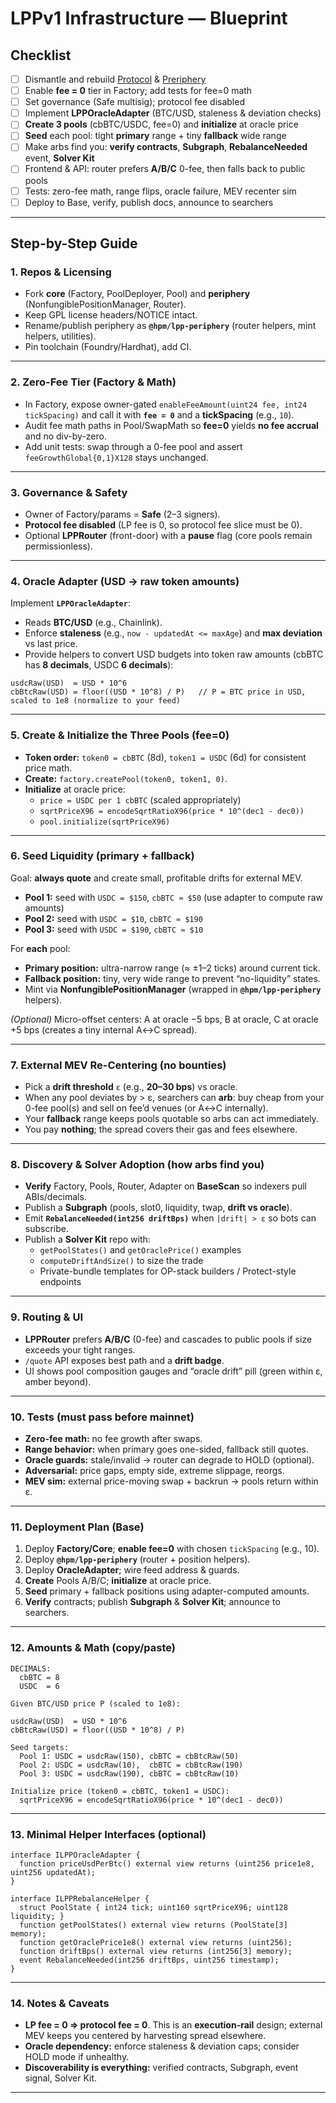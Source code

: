 # LPPv1 Infrastructure — Blueprint

## Checklist

- [ ] Dismantle and rebuild [Protocol](https://github.com/Art-Sells/HPM/tree/main/MASS/LPP/LPPCodeBase/Infrastructure/Protocol) & [Preriphery](https://github.com/Art-Sells/HPM/tree/main/MASS/LPP/LPPCodeBase/Infrastructure/Periphery)
- [ ] Enable **fee = 0** tier in Factory; add tests for fee=0 math  
- [ ] Set governance (Safe multisig); protocol fee disabled  
- [ ] Implement **LPPOracleAdapter** (BTC/USD, staleness & deviation checks)  
- [ ] **Create 3 pools** (cbBTC/USDC, fee=0) and **initialize** at oracle price  
- [ ] **Seed** each pool: tight **primary** range + tiny **fallback** wide range  
- [ ] Make arbs find you: **verify contracts**, **Subgraph**, **RebalanceNeeded** event, **Solver Kit**  
- [ ] Frontend & API: router prefers **A/B/C** 0-fee, then falls back to public pools  
- [ ] Tests: zero-fee math, range flips, oracle failure, MEV recenter sim  
- [ ] Deploy to Base, verify, publish docs, announce to searchers

---

## Step-by-Step Guide

### 1. Repos & Licensing
- Fork **core** (Factory, PoolDeployer, Pool) and **periphery** (NonfungiblePositionManager, Router).  
- Keep GPL license headers/NOTICE intact.  
- Rename/publish periphery as **`@hpm/lpp-periphery`** (router helpers, mint helpers, utilities).  
- Pin toolchain (Foundry/Hardhat), add CI.

---

### 2. Zero-Fee Tier (Factory & Math)
- In Factory, expose owner-gated `enableFeeAmount(uint24 fee, int24 tickSpacing)` and call it with **`fee = 0`** and a **tickSpacing** (e.g., `10`).  
- Audit fee math paths in Pool/SwapMath so **fee=0** yields **no fee accrual** and no div-by-zero.  
- Add unit tests: swap through a 0-fee pool and assert `feeGrowthGlobal{0,1}X128` stays unchanged.

---

### 3. Governance & Safety
- Owner of Factory/params = **Safe** (2–3 signers).  
- **Protocol fee disabled** (LP fee is 0, so protocol fee slice must be 0).  
- Optional **LPPRouter** (front-door) with a **pause** flag (core pools remain permissionless).

---

### 4. Oracle Adapter (USD → raw token amounts)
Implement **`LPPOracleAdapter`**:
- Reads **BTC/USD** (e.g., Chainlink).  
- Enforce **staleness** (e.g., `now - updatedAt <= maxAge`) and **max deviation** vs last price.  
- Provide helpers to convert USD budgets into token raw amounts (cbBTC has **8 decimals**, USDC **6 decimals**):

```
usdcRaw(USD)  = USD * 10^6
cbBtcRaw(USD) = floor((USD * 10^8) / P)   // P = BTC price in USD, scaled to 1e8 (normalize to your feed)
```

---

### 5. Create & Initialize the Three Pools (fee=0)
- **Token order:** `token0 = cbBTC` (8d), `token1 = USDC` (6d) for consistent price math.  
- **Create:** `factory.createPool(token0, token1, 0)`.  
- **Initialize** at oracle price:
  - `price = USDC per 1 cbBTC` (scaled appropriately)  
  - `sqrtPriceX96 = encodeSqrtRatioX96(price * 10^(dec1 - dec0))`  
  - `pool.initialize(sqrtPriceX96)`

---

### 6. Seed Liquidity (primary + fallback)
Goal: **always quote** and create small, profitable drifts for external MEV.

- **Pool 1:** seed with `USDC = $150`, `cbBTC ≈ $50` (use adapter to compute raw amounts)  
- **Pool 2:** seed with `USDC = $10`,  `cbBTC ≈ $190`  
- **Pool 3:** seed with `USDC = $190`, `cbBTC ≈ $10`  

For **each** pool:
- **Primary position:** ultra-narrow range (≈ ±1–2 ticks) around current tick.  
- **Fallback position:** tiny, very wide range to prevent “no-liquidity” states.  
- Mint via **NonfungiblePositionManager** (wrapped in **`@hpm/lpp-periphery`** helpers).

*(Optional)* Micro-offset centers: A at oracle −5 bps, B at oracle, C at oracle +5 bps (creates a tiny internal A↔C spread).

---

### 7. External MEV Re-Centering (no bounties)
- Pick a **drift threshold** `ε` (e.g., **20–30 bps**) vs oracle.  
- When any pool deviates by > ε, searchers can **arb**: buy cheap from your 0-fee pool(s) and sell on fee’d venues (or A↔C internally).  
- Your **fallback** range keeps pools quotable so arbs can act immediately.  
- You pay **nothing**; the spread covers their gas and fees elsewhere.

---

### 8. Discovery & Solver Adoption (how arbs find you)
- **Verify** Factory, Pools, Router, Adapter on **BaseScan** so indexers pull ABIs/decimals.  
- Publish a **Subgraph** (pools, slot0, liquidity, twap, **drift vs oracle**).  
- Emit **`RebalanceNeeded(int256 driftBps)`** when `|drift| > ε` so bots can subscribe.  
- Publish a **Solver Kit** repo with:
  - `getPoolStates()` and `getOraclePrice()` examples  
  - `computeDriftAndSize()` to size the trade  
  - Private-bundle templates for OP-stack builders / Protect-style endpoints

---

### 9. Routing & UI
- **LPPRouter** prefers **A/B/C** (0-fee) and cascades to public pools if size exceeds your tight ranges.  
- `/quote` API exposes best path and a **drift badge**.  
- UI shows pool composition gauges and “oracle drift” pill (green within ε, amber beyond).

---

### 10. Tests (must pass before mainnet)
- **Zero-fee math:** no fee growth after swaps.  
- **Range behavior:** when primary goes one-sided, fallback still quotes.  
- **Oracle guards:** stale/invalid → router can degrade to HOLD (optional).  
- **Adversarial:** price gaps, empty side, extreme slippage, reorgs.  
- **MEV sim:** external price-moving swap + backrun → pools return within ε.

---

### 11. Deployment Plan (Base)
1. Deploy **Factory/Core**; **enable fee=0** with chosen `tickSpacing` (e.g., 10).  
2. Deploy **`@hpm/lpp-periphery`** (router + position helpers).  
3. Deploy **OracleAdapter**; wire feed address & guards.  
4. **Create** Pools A/B/C; **initialize** at oracle price.  
5. **Seed** primary + fallback positions using adapter-computed amounts.  
6. **Verify** contracts; publish **Subgraph** & **Solver Kit**; announce to searchers.

---

### 12. Amounts & Math (copy/paste)

```
DECIMALS:
  cbBTC = 8
  USDC  = 6

Given BTC/USD price P (scaled to 1e8):

usdcRaw(USD)  = USD * 10^6
cbBtcRaw(USD) = floor((USD * 10^8) / P)

Seed targets:
  Pool 1: USDC = usdcRaw(150), cbBTC = cbBtcRaw(50)
  Pool 2: USDC = usdcRaw(10),  cbBTC = cbBtcRaw(190)
  Pool 3: USDC = usdcRaw(190), cbBTC = cbBtcRaw(10)

Initialize price (token0 = cbBTC, token1 = USDC):
  sqrtPriceX96 = encodeSqrtRatioX96(price * 10^(dec1 - dec0))
```

---

### 13. Minimal Helper Interfaces (optional)

```solidity
interface ILPPOracleAdapter {
  function priceUsdPerBtc() external view returns (uint256 price1e8, uint256 updatedAt);
}

interface ILPPRebalanceHelper {
  struct PoolState { int24 tick; uint160 sqrtPriceX96; uint128 liquidity; }
  function getPoolStates() external view returns (PoolState[3] memory);
  function getOraclePrice1e8() external view returns (uint256);
  function driftBps() external view returns (int256[3] memory);
  event RebalanceNeeded(int256 driftBps, uint256 timestamp);
}
```

---

### 14. Notes & Caveats
- **LP fee = 0 ⇒ protocol fee = 0**. This is an **execution-rail** design; external MEV keeps you centered by harvesting spread elsewhere.  
- **Oracle dependency:** enforce staleness & deviation caps; consider HOLD mode if unhealthy.  
- **Discoverability is everything:** verified contracts, Subgraph, event signal, Solver Kit.

---


